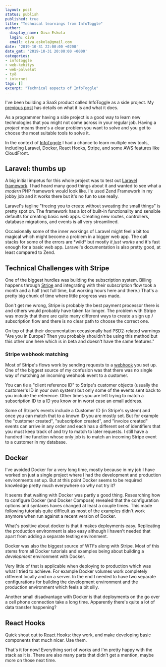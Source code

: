 ```yaml
---
layout: post
status: publish 
published: true
title: "Technical learnings from InfoToggle"
author:
  display_name: Oiva Eskola
  login: oiva
  email: oiva.eskola@gmail.com
date: '2019-10-31 22:00:00 +0200'
date_gmt: '2019-10-31 20:00:00 +0000'
categories: 
- infotoggle
- web-kehitys
- web-palvelut
- työ
- internet
tags: []
excerpt: "Technical aspects of InfoToggle"
---
```


I've been building a SaaS product called InfoToggle as a side project. My
[previous post](/2019/10/21/infotoggle/) has details on what it is and what it
does.

As a programmer having a side project is a good way to learn new technologies
that you might not come across in your regular job. Having a _project_ means
there's a clear problem you want to solve and you get to choose the most
suitable tools to solve it.

In the context of [InfoToggle](https://infotoggle.com) I had a chance to learn
multiple new tools, including Laravel, Docker, React Hooks, Stripe, and some
AWS features like CloudFront.

## Laravel: thumbs up

A big initial impetus for this whole project was to test out [Laravel
framework](https://laravel.com). I had heard many good things about it and
wanted to see what a _modern_ PHP framework would look like. I'e used Zend
Framework in my jobby job and it works there but it's no fun to use really.

Laravel's tagline "freeing you to create without sweating the small things"
is pretty spot on. The framework has a lot of built-in functionality and
sensible defaults for creating basic web apps. Creating new routes,
controllers, database migrations, and events is all very streamlined.

Occasionally some of the inner workings of Laravel might feel a bit too magical
which might become a problem in a bigger web app. The call stacks for some of
the errors are \*wild\* but mostly _it just works_ and it's fast enough for a
basic web app. Laravel's documentation is also pretty good, at least compared to
Zend.

## Technical Challenges with Stripe

One of the biggest hurdles was building the subscription system. Billing happens
through [Stripe](https://stripe.com) and integrating with their subscription
flow took a month and a half (not full time, but working hours here and there.)
That's a pretty big chunk of time where little progress was made.

Don't get me wrong, Stripe is probably the best payment processor there is and
others would probably have taken far longer. The problem with Stripe was mostly
that there are quite many different ways to create a sign up / subscription flow
and there is no clear path to choose the correct one.

On top of that their documentation occasionally had PSD2-related warnings "Are
you in Europe? Then you probably shouldn't be using this method but this other
one here which is in beta and doesn't have the same features."

### Stripe webhook matching

Most of Stripe's flows work by sending requests to a
[webhook](https://stripe.com/docs/webhooks) you set up. One of the biggest
source of my confusion was that there was no single way of matching an incoming
webhook event to a customer.

You can tie a "client reference ID" to Stripe's customer objects (usually the
customer's ID in your own system) but only some of the events sent back to you
include the reference. Other times you are left trying to match a subscription
ID to a ID you know or in worst case an email address. 

Some of Stripe's events include a Customer ID (in Stripe's system) and once you
can match that to a known ID you are mostly set. But for example the "customer
created", "subscription created", and "invoice created" events can arrive in any
order and each has a different set of identifiers that you must keep track of
and try to match to later requests. I still have a hundred line function whose
only job is to match an incoming Stripe event to a customer in my database.

## Docker

I've avoided Docker for a very long time, mostly because in my job I have worked
on just a single project where I had the development and production environments
set up. But at this point Docker seems to be required knowledge pretty much
everywhere so why not try it?

It seems that waiting with Docker was partly a good thing. Researching how to
configure Docker (and Docker Compose) revealed that the configuration options
and syntaxes haves changed at least a couple times. This made following
tutorials quite difficult as most of the examples didn't work anymore when run
against a recent version of Docker.

What's positive about docker is that it makes deployments easy. Replicating the
production environment is also easy although I haven't needed that apart from
adding a separate testing environment.

Docker was also the biggest source of WTFs along with Stripe. Most of this stems
from all Docker tutorials and examples being about building a _development_
environment with Docker.

Very little of that is applicable when deploying to production which was what I
tried to achieve. For example Docker volumes work completely different locally
and on a server. In the end I needed to have two separate configurations for
building the development environment and the production environment which feels
a bit silly.

Another small disadvantage with Docker is that deployments on the go over a cell
phone connection take a long time. Apparently there's quite a lot of data
transfer happening?

## React Hooks

Quick shout out to [React Hooks](https://reactjs.org/docs/hooks-intro.html):
they work, and make developing basic components that much nicer. Use them.

That's it for now! Everything sort of works and I'm pretty happy with the stack
as it is. There are also many parts that didn't get a mention, maybe more on
those next time.